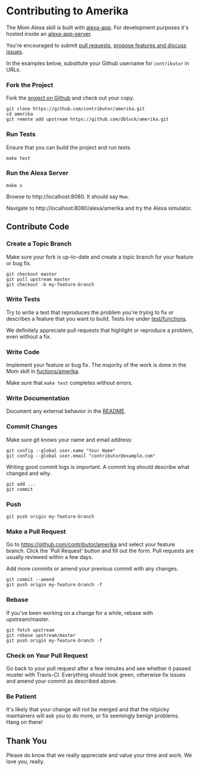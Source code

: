 # Contributing to Amerika

The Mom Alexa skill is built with [alexa-app](https://www.npmjs.com/package/alexa-app). For development purposes it's hosted inside an [alexa-app-server](https://github.com/matt-kruse/alexa-app-server).

You're encouraged to submit [pull requests](https://github.com/dblock/amerika/pulls), [propose features and discuss issues](https://github.com/dblock/amerika/issues).

In the examples below, substitute your Github username for `contributor` in URLs.

### Fork the Project

Fork the [project on Github](https://github.com/dblock/amerika) and check out your copy.

```
git clone https://github.com/contributor/amerika.git
cd amerika
git remote add upstream https://github.com/dblock/amerika.git
```

### Run Tests

Ensure that you can build the project and run tests.

```
make test
```

### Run the Alexa Server

```
make s
```

Browse to http://localhost:8080. It should say `Mom`.

Navigate to http://localhost:8080/alexa/amerika and try the Alexa simulator.

## Contribute Code

### Create a Topic Branch

Make sure your fork is up-to-date and create a topic branch for your feature or bug fix.

```
git checkout master
git pull upstream master
git checkout -b my-feature-branch
```

### Write Tests

Try to write a test that reproduces the problem you're trying to fix or describes a feature that you want to build. Tests live under [test/functions](test/functions).

We definitely appreciate pull requests that highlight or reproduce a problem, even without a fix.

### Write Code

Implement your feature or bug fix. The majority of the work is done in the Mom skill in [fuctions/amerika](functions/amerika).

Make sure that `make test` completes without errors.

### Write Documentation

Document any external behavior in the [README](README.md).

### Commit Changes

Make sure git knows your name and email address:

```
git config --global user.name "Your Name"
git config --global user.email "contributor@example.com"
```

Writing good commit logs is important. A commit log should describe what changed and why.

```
git add ...
git commit
```

### Push

```
git push origin my-feature-branch
```

### Make a Pull Request

Go to https://github.com/contributor/amerika and select your feature branch. Click the 'Pull Request' button and fill out the form. Pull requests are usually reviewed within a few days.

Add more commits or amend your previous commit with any changes.

```
git commit --amend
git push origin my-feature-branch -f
```

### Rebase

If you've been working on a change for a while, rebase with upstream/master.

```
git fetch upstream
git rebase upstream/master
git push origin my-feature-branch -f
```

### Check on Your Pull Request

Go back to your pull request after a few minutes and see whether it passed muster with Travis-CI. Everything should look green, otherwise fix issues and amend your commit as described above.

### Be Patient

It's likely that your change will not be merged and that the nitpicky maintainers will ask you to do more, or fix seemingly benign problems. Hang on there!

## Thank You

Please do know that we really appreciate and value your time and work. We love you, really.
